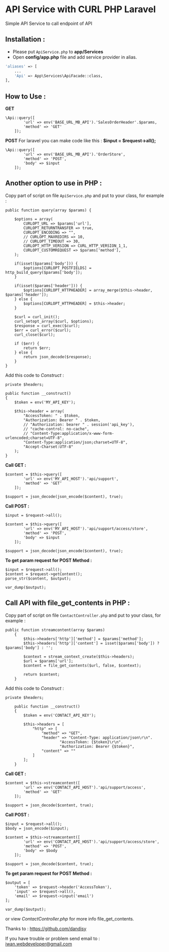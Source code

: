 # API Service with CURL PHP Laravel

Simple API Service to call endpoint of API

## Installation :

- Please put `ApiService.php` to **app/Services**
- Open **config/app.php** file and add service provider in alias.

```sh
'aliases' => [
    ...
    'Api' => App\Services\ApiFacade::class,
],
```

## How to Use :

**GET**

```
\Api::query([
        'url' => env('BASE_URL_MB_API').'SalesOrderHeader'.$params,
        'method' => 'GET'
    ]);
```

**POST**
For laravel you can make code like this :
**$input = $request->all();**

```
\Api::query([
        'url' => env('BASE_URL_MB_API').'OrderStore',
        'method' => 'POST',
        'body' => $input
    ]);
```

## Another option to use in PHP :

Copy part of script on file `ApiService.php` and put to your class, for example :

```
public function query(array $params) {

	$options = array(
		CURLOPT_URL => $params['url'],
		CURLOPT_RETURNTRANSFER => true,
		CURLOPT_ENCODING => "",
		// CURLOPT_MAXREDIRS => 10,
		// CURLOPT_TIMEOUT => 30,
		CURLOPT_HTTP_VERSION => CURL_HTTP_VERSION_1_1,
		CURLOPT_CUSTOMREQUEST => $params['method'],
	);

	if(isset($params['body'])) {
		$options[CURLOPT_POSTFIELDS] = http_build_query($params['body']);
	}

	if(isset($params['header'])) {
		$options[CURLOPT_HTTPHEADER] = array_merge($this->header, $params['header']);
	} else {
		$options[CURLOPT_HTTPHEADER] = $this->header;
	}

	$curl = curl_init();
	curl_setopt_array($curl, $options);
	$response = curl_exec($curl);
	$err = curl_error($curl);
	curl_close($curl);

	if ($err) {
		return $err;
	} else {
		return json_decode($response);
	}
}
```

Add this code to _Construct_ :

```
private $headers;

public function __construct()
{
	$token = env('MY_API_KEY');

	$this->header = array(
		"AccessToken: " . $token,
		"Authorization: Bearer " . $token,
		// "Authorization: bearer " . session('api_key'),
		// "cache-control: no-cache",
		// "Content-Type:application/x-www-form-urlencoded;charset=UTF-8",
		"Content-Type:application/json;charset=UTF-8",
		"Accept-Charset:UTF-8"
	);
}
```

**Call GET :**

```
$content = $this->query([
		'url' => env('MY_API_HOST').'api/support',
		'method' => 'GET'
	]);

$support = json_decode(json_encode($content), true);
```

**Call POST :**

```
$input = $request->all();

$content = $this->query([
		'url' => env('MY_API_HOST').'api/support/access/store',
		'method' => 'POST',
		'body' => $input
	]);

$support = json_decode(json_encode($content), true);
```

**To get param request for POST Method :**

```
$input = $request->all();
$content = $request->getContent();
parse_str($content, $output);

var_dump($output);
```

## Call API with file_get_contents in PHP :

Copy part of script on file `ContactController.php` and put to your class, for example :

```
public function streamcontent(array $params)
    {
        $this->headers['http']['method'] = $params['method'];
        $this->headers['http']['content'] = isset($params['body']) ? $params['body'] : '';

        $context = stream_context_create($this->headers);
        $url = $params['url'];
        $content = file_get_contents($url, false, $context);

        return $content;
    }
```

Add this code to _Construct_ :

```
private $headers;

    public function __construct()
    {
        $token = env('CONTACT_API_KEY');

        $this->headers = [
            "http" => [
                "method" => "GET",
                "header" => "Content-Type: application/json\r\n".
                        "AccessToken: {$token}\r\n".
                        "Authorization: Bearer {$token}",
                "content" => ""
            ]
        ];
    }
```

**Call GET :**

```
$content = $this->streamcontent([
		'url' => env('CONTACT_API_HOST').'api/support/access',
		'method' => 'GET'
	]);

$support = json_decode($content, true);
```

**Call POST :**

```
$input = $request->all();
$body = json_encode($input);

$content = $this->streamcontent([
		'url' => env('CONTACT_API_HOST').'api/support/access/store',
		'method' => 'POST',
		'body' => $body
	]);

$support = json_decode($content, true);
```

**To get param request for POST Method :**

```
$output = [
	'token' => $request->header('AccessToken'),
	'input' => $request->all(),
	'email' => $request->input('email')
];

var_dump($output);
```

or view _ContactController.php_ for more info file_get_contents.

Thanks to : <https://github.com/dandisy>

If you have trouble or problem send email to : <iwan.webdeveloper@gmail.com>
